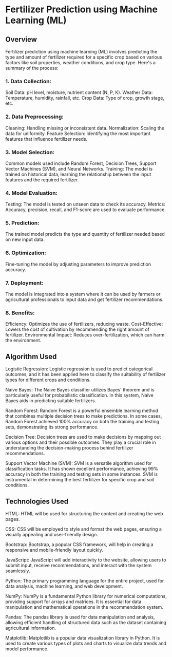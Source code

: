 # Fertilizer Prediction using Machine Learning (ML)

## Overview

Fertilizer prediction using machine learning (ML) involves predicting the type and amount of fertilizer required for a specific crop based on various factors like soil properties, weather conditions, and crop type. Here's a summary of the process:

### 1. Data Collection:
Soil Data: pH level, moisture, nutrient content (N, P, K).
Weather Data: Temperature, humidity, rainfall, etc.
Crop Data: Type of crop, growth stage, etc.
### 2. Data Preprocessing:
Cleaning: Handling missing or inconsistent data.
Normalization: Scaling the data for uniformity.
Feature Selection: Identifying the most important features that influence fertilizer needs.
### 3. Model Selection:
Common models used include Random Forest, Decision Trees, Support Vector Machines (SVM), and Neural Networks.
Training: The model is trained on historical data, learning the relationship between the input features and the required fertilizer.
### 4. Model Evaluation:
Testing: The model is tested on unseen data to check its accuracy.
Metrics: Accuracy, precision, recall, and F1-score are used to evaluate performance.
### 5. Prediction:
The trained model predicts the type and quantity of fertilizer needed based on new input data.
### 6. Optimization:
Fine-tuning the model by adjusting parameters to improve prediction accuracy.
### 7. Deployment:
The model is integrated into a system where it can be used by farmers or agricultural professionals to input data and get fertilizer recommendations.
### 8. Benefits:
Efficiency: Optimizes the use of fertilizers, reducing waste.
Cost-Effective: Lowers the cost of cultivation by recommending the right amount of fertilizer.
Environmental Impact: Reduces over-fertilization, which can harm the environment.

## Algorithm Used

Logistic Regression: Logistic regression is used to predict categorical outcomes, and it has been applied here to classify the suitability of fertilizer types for different crops and conditions.

Naive Bayes: The Naive Bayes classifier utilizes Bayes' theorem and is particularly useful for probabilistic classification. In this system, Naive Bayes aids in predicting suitable fertilizers.

Random Forest: Random Forest is a powerful ensemble learning method that combines multiple decision trees to make predictions. In some cases, Random Forest achieved 100% accuracy on both the training and testing sets, demonstrating its strong performance.

Decision Tree: Decision trees are used to make decisions by mapping out various options and their possible outcomes. They play a crucial role in understanding the decision-making process behind fertilizer recommendations.

Support Vector Machine (SVM): SVM is a versatile algorithm used for classification tasks. It has shown excellent performance, achieving 99% accuracy in both the training and testing sets in some instances. SVM is instrumental in determining the best fertilizer for specific crop and soil conditions.

##  Technologies Used

HTML: HTML will be used for structuring the content and creating the web pages.

CSS: CSS will be employed to style and format the web pages, ensuring a visually appealing and user-friendly design.

Bootstrap: Bootstrap, a popular CSS framework, will help in creating a responsive and mobile-friendly layout quickly.

JavaScript: JavaScript will add interactivity to the website, allowing users to submit input, receive recommendations, and interact with the system seamlessly.

Python: The primary programming language for the entire project, used for data analysis, machine learning, and web development.

NumPy: NumPy is a fundamental Python library for numerical computations, providing support for arrays and matrices. It is essential for data manipulation and mathematical operations in the recommendation system.

Pandas: The pandas library is used for data manipulation and analysis, allowing efficient handling of structured data such as the dataset containing agricultural information.

Matplotlib: Matplotlib is a popular data visualization library in Python. It is used to create various types of plots and charts to visualize data trends and model performance.
